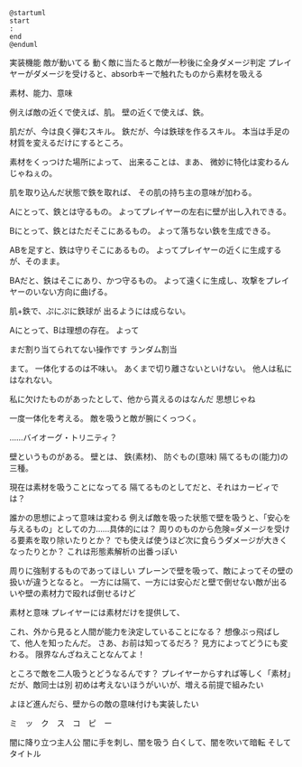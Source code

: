 ```plantuml
@startuml
start
:
end
@enduml
```

実装機能
敵が動いてる
動く敵に当たると敵が一秒後に全身ダメージ判定
プレイヤーがダメージを受けると、absorbキーで触れたものから素材を吸える


素材、能力、意味

例えば敵の近くで使えば、肌。
壁の近くで使えば、鉄。

肌だが、今は良く弾むスキル。
鉄だが、今は鉄球を作るスキル。
本当は手足の材質を変えるだけにするところ。

素材をくっつけた場所によって、
出来ることは、まあ、
微妙に特化は変わるんじゃねぇの。

肌を取り込んだ状態で鉄を取れば、
その肌の持ち主の意味が加わる。

Aにとって、鉄とは守るもの。
よってプレイヤーの左右に壁が出し入れできる。

Bにとって、鉄とはただそこにあるもの。
よって落ちない鉄を生成できる。

ABを足すと、鉄は守りそこにあるもの。
よってプレイヤーの近くに生成するが、そのまま。

BAだと、鉄はそこにあり、かつ守るもの。
よって遠くに生成し、攻撃をプレイヤーのいない方向に曲げる。

肌+鉄で、ぷにぷに鉄球が
出るようには成らない。

Aにとって、Bは理想の存在。
よって



まだ割り当てられてない操作です
ランダム割当


まて。
一体化するのは不味い。
あくまで切り離さないといけない。
他人は私にはなれない。

私に欠けたものがあったとして、他から貰えるのはなんだ
思想じゃね

一度一体化を考える。
敵を吸うと敵が腕にくっつく。

……バイオーグ・トリニティ？


壁というものがある。
壁とは、
鉄(素材)、
防ぐもの(意味)
隔てるもの(能力)の三種。

現在は素材を吸うことになってる
隔てるものとしてだと、それはカービィでは？

誰かの思想によって意味は変わる
例えば敵を吸った状態で壁を吸うと、「安心を与えるもの」としての力……具体的には？
周りのものから危険=ダメージを受ける要素を取り除いたりとか？
でも使えば使うほど次に食らうダメージが大きくなったりとか？
これは形態素解析の出番っぽい

周りに強制するものであってほしい
プレーンで壁を吸って、敵によってその壁の扱いが違うとなると。
一方には隔て、一方には安心だと壁で倒せない敵が出る
いや壁の素材力で殴れば倒せるけど

素材と意味
プレイヤーには素材だけを提供して、

これ、外から見ると人間が能力を決定していることになる？
想像ぶっ飛ばして、他人を知ったんだ。
さあ、お前は知ってるだろ？
見方によってどうにも変わる。
限界なんざねえことなんてよ！

ところで敵を二人吸うとどうなるんです？
プレイヤーからすれば等しく「素材」だが、敵同士は別
初めは考えないほうがいいが、増える前提で組みたい



よほど進んだら、壁からの敵の意味付けも実装したい

ミ　ッ　ク　ス　コ　ピ　ー

闇に降り立つ主人公
闇に手を刺し、闇を吸う
白くして、闇を吹いて暗転
そしてタイトル




